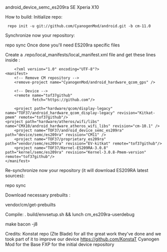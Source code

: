 android_device_semc_es209ra
SE Xperia X10

How to build:
Initialize repo:

	 repo init -u git://github.com/CyanogenMod/android.git -b cm-11.0

Synchronize now your repository:

repo sync
Once done you'll need ES209ra specific files

Create a .repo/local_manifests/local_manifest.xml file and get these lines inside :


		<?xml version="1.0" encoding="UTF-8"?>
	<manifest>
    	<!-- Remove CM repository -->
    	<remove-project name="CyanogenMod/android_hardware_qcom_gps" />

		<!-- Device -->
    	<remote name="tof37github"
            	fetch="https://github.com"/>

    	<project path="hardware/qcom/display-legacy" name="TOF37/android_hardware_qcom_display-legacy" revision="Kitkat-pmem" remote="tof37github"/>
	<project path="hardware/atheros/wifi/libs" name="CMX10/android_hardware_atheros_wifi_libs" revision="cm-10.1" />
    	<project name="TOF37/android_device_semc_es209ra" path="device/semc/es209ra" revision="CM11" />
    	<project name="TOF37/proprietary_es209ra" path="vendor/semc/es209ra" revision="EV-kitkat" remote="tof37github"/>
    	<project name="TOF37/Kernel-ES209RA-3.0.8" path="kernel/semc/es209ra" revision="Kernel-3.0.8-Pmem-version" remote="tof37github"/>
	</manifest>

Re-synchronize now your repository (it will download ES209RA latest sources):

repo sync

Download necessary prebuilts :

vendor/cm/get-prebuilts

Compile:
. build/envsetup.sh && lunch cm_es209ra-userdebug

make bacon -j8	

Credits:
Konstat repo (Zte Blade) for all the great work they've done and we took part of it to improve our device https://github.com/KonstaT
Cyanogen Mod for the Base
FXP for the initial device repository
